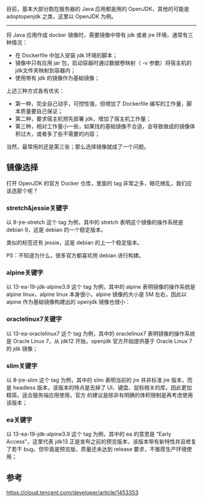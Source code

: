 目前，基本大部分跑在服务器的 Java 应用都是用的 OpenJDK，其他的可能是 adoptopenjdk 之类，这里以 OpenJDK 为例。

---

将 Java 应用作成 docker 镜像时，需要镜像中带有 jdk 或者 jre 环境，通常有三种情况：

- 在 Dockerfile 中加入安装 jdk 环境的脚本；
- 镜像中只有应用 jar 包，启动容器时通过数据卷映射（ -v 参数）将宿主机的jdk文件夹映射到容器内；
- 使用带有 jdk 的镜像作为基础镜像；

上述三种方式各有优劣： 

- 第一种，完全自己动手，可控性强，但增加了 Dockerfile 编写的工作量，脚本质量要自己保证； 
- 第二种，要求宿主机预先部署 jdk，增加了宿主机工作量；
- 第三种，相对工作量小一些，如果找的基础镜像不合适，会导致做成的镜像体积过大，或者多了些不需要的内容；

当然，最常用的还是第三张；那么选择镜像就成了一个问题。

## 镜像选择

打开 OpenJDK 的官方 Docker 仓库，里面的 tag 非常之多，眼花缭乱，我们应该选那个呢？

### stretch&jessie关键字

以 8-jre-stretch 这个 tag 为例，其中的 stretch 表明这个镜像的操作系统是 debian 9，这是 debian 的一个稳定版本。

类似的标签还有 jessie，这是 debian 的上一个稳定版本。

PS：不知道为什么，很多官方都喜欢用 debian 进行构建。

### alpine关键字

以 13-ea-19-jdk-alpine3.9 这个 tag 为例，其中的 alpine 表明镜像的操作系统是 alpine linux，alpine linux 本身很小，alpine 镜像的大小是 5M 左右，因此以 alpine 作为基础镜像构建出的 openjdk 镜像也很小：

### oraclelinux7关键字

以 13-ea-oraclelinux7 这个 tag 为例，其中的 oraclelinux7 表明镜像的操作系统是 Oracle Linux 7，从 jdk12 开始，openjdk 官方开始提供基于 Oracle Linux 7 的 jdk 镜像；

### slim关键字

以 8-jre-slim 这个 tag 为例，其中的 slim 表明当前的 jre 并非标准 jre 版本，而是 headless 版本，该版本的特点是去掉了 UI、键盘、鼠标相关的库，因此更加精简，适合服务端应用使用，官方 的建议是除非有明确的体积限制是再考虑使用该版本；

### ea关键字

以 13-ea-19-jdk-alpine3.9 这个 tag 为例，其中的 ea 的意思是 "Early  Access"，这里代表 jdk13 正是发布之前的预览版本，该版本带有新特性并且修复了若干 bug，但毕竟是预览版，质量还未达到 release 要求，不推荐生产环境使用；

## 参考

https://cloud.tencent.com/developer/article/1453353